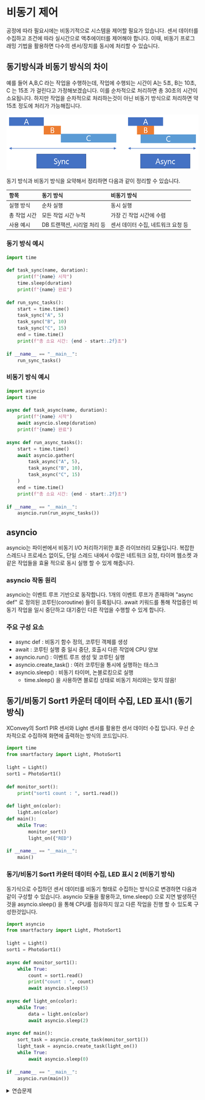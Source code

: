 # 비동기 제어 
공정에 따라 필요시에는 비동기적으로 시스템을 제어할 필요가 있습니다. 센서 데이터를 수집하고 조건에 따라 실시간으로 액추에이터를 제어해야 합니다. 이때, 비동기 프로그래밍 기법을 활용하면 다수의 센서/장치를 동시에 처리할 수 있습니다.

## 동기방식과 비동기 방식의 차이 
예를 들어 A,B,C 라는 작업을 수행하는데, 작업에 수행되는 시간이 A는 5초, B는 10초, C 는 15초 가 걸린다고 가정해보겠습니다. 이를 순차적으로 처리하면 총 30초의 시간이 소요됩니다. 하지만 작업을 순차적으로 처리하는것이 아닌 비동기 방식으로 처리하면 약 15초 정도에 처리가 가능해집니다. 

![sync & async](image/sync&async.png)

동기 방식과 비동기 방식을 요약해서 정리하면 다음과 같이 정리할 수 있습니다. 

| 항목 | 동기 방식 | 비동기 방식 |
|:-------|:------|:------|
| 실행 방식 | 순차 실행 | 동시 실행 | 
| 총 작업 시간 | 모든 작업 시간 누적 | 가장 긴 작업 시간에 수렴 | 
| 사용 예시 | DB 트랜잭션, 시리얼 처리 등 | 센서 데이터 수집, 네트워크 요청 등 | 

### 동기 방식 예시 
```python
import time

def task_sync(name, duration):
    print(f"{name} 시작")
    time.sleep(duration)
    print(f"{name} 완료")

def run_sync_tasks():
    start = time.time()
    task_sync("A", 5)
    task_sync("B", 10)
    task_sync("C", 15)
    end = time.time()
    print(f"총 소요 시간: {end - start:.2f}초")

if __name__ == "__main__":
    run_sync_tasks()
```

### 비동기 방식 예시 
```python
import asyncio
import time

async def task_async(name, duration):
    print(f"{name} 시작")
    await asyncio.sleep(duration)
    print(f"{name} 완료")

async def run_async_tasks():
    start = time.time()
    await asyncio.gather(
        task_async("A", 5),
        task_async("B", 10),
        task_async("C", 15)
    )
    end = time.time()
    print(f"총 소요 시간: {end - start:.2f}초")

if __name__ == "__main__":
    asyncio.run(run_async_tasks())
```

## asyncio 
asyncio는 파이썬에서 비동기 I/O 처리하기위한 표준 라이브러리 모듈입니다. 복잡한 스레드나 프로세스 없이도, 단일 스레드 내에서 수많은 네트워크 요청, 타이머 웹소켓 과 같은 작업들을 효율 적으로 동시 실행 할 수 있게 해줍니다. 

### asyncio 작동 원리 
asyncio는 이벤트 루프 기반으로 동작합니다. 1개의 이벤트 루프가 존재하며 "async def" 로 정의된 코루틴(coroutine) 들이 등록됩니다. await 키워드를 통해 작업중인 비동기 작업을 일시 중단하고 대기중인 다른 작업을 수행할 수 있게 합니다. 

### 주요 구성 요소 

- async def : 비동기 함수 정의, 코루틴 객체를 생성 
- await : 코루틴 실행 중 일시 중단, 호출시 다른 작업에 CPU 양보 
- asyncio.run() : 이벤트 루프 생성 및 코루틴 실행 
- asyncio.create_task() : 여러 코루틴을 통시에 실행하는 태스크 
- asyncio.sleep() : 비동기 타이머, 논블로킹으로 실행
    - time.sleep() 을 사용하면 블로킹 상태로 비동기 처리와는 맞지 않음! 

## 동기/비동기 Sort1 카운터 데이터 수집, LED 표시1 (동기 방식)

XConvey의 Sort1 PIR 센서와 Light 센서를 활용한 센서 데이터 수집 입니다. 우선 순차적으로 수집하여 화면에 출력하는 방식의 코드입니다. 

```python
import time 
from smartfactory import Light, PhotoSort1

light = Light()
sort1 = PhotoSort1()

def monitor_sort():
    print("sort1 count : ", sort1.read())
    
def light_on(color):
    light.on(color)
def main():
    while True:
        monitor_sort()
        light_on({"RED")

if __name__ == "__main__":
    main()
```

### 동기/비동기 Sort1 카운터 데이터 수집, LED 표시 2 (비동기 방식)
동기식으로 수집하던 센서 데이터를 비동기 형태로 수집하는 방식으로 변경하면 다음과 같이 구성할 수 있습니다. asyncio 모듈을 활용하고, time.sleep() 으로 지연 발생하던것을 asyncio.sleep() 을 통해 CPU를 점유하지 않고 다른 작업을 진행 할 수 있도록 구성한것입니다. 

```python
import asyncio
from smartfactory import Light, PhotoSort1

light = Light()
sort1 = PhotoSort1()

async def monitor_sort1():
    while True:
        count = sort1.read()
        print("count : ", count)
        await asyncio.sleep(5)

async def light_on(color):
    while True:
        data = light.on(color)
        await asyncio.sleep(2)

async def main():
    sort_task = asyncio.create_task(monitor_sort1())
    light_task = asyncio.create_task(light_on())
    while True:
        await asyncio.sleep(0)

if __name__ == "__main__":
    asyncio.run(main())
```


<details>
<summary>연습문제</summary>

## 센서 모니터링 및 조건제어 
다음 조건을 만족하는 프로그램을 작성해보세요 

- 센서 측정 
    - Sort2(:PIR1) 센서에서 카운트를 측정
    - Light 개체에 초록색을 출력 
- 로그 저장 
    - sensor_log.txt 파일에 비동기 형태로 시간정보를 포함하여 Sort2센서(:PIR2) 데이터 저장 

</details>
